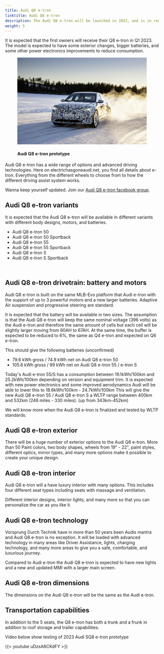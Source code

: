 ```yaml
---
title: Audi Q8 e-tron
linktitle: Audi Q8 e-tron
description: The Audi Q8 e-tron will be launched in 2022, and is in reality the facelift version of the Audi e-tron.
weight: 5
---
```

<!-- markdownlint-disable MD033 -->

It is expected that the first owners will receive their Q8 e-tron in Q1 2023. The model is expected to have some exterior changes, bigger batteries, and some other power electronics improvements to reduce consumption.

<figure>
    <a href="q8prototype.jpg">
        <img src="q8prototypes.jpg" alt="Audi Q8 e-tron prototype" title="Audi Q8 e-tron prototype">
    </a>
    <figcaption><h4>Audi Q8 e-tron prototype</h4></figcaption>
</figure>

Audi Q8 e-tron has a wide range of options and advanced driving technologies. Here on electrichasgoneaudi.net, you find all details about e-tron. Everything from the different wheels to choose from to how the different driving assist system works.

Wanna keep yourself updated. Join our [Audi Q8 e-tron facebook group](https://www.facebook.com/groups/1070499437069641).

## Audi Q8 e-tron variants

It is expected that the Audi Q8 e-tron will be available in different variants with different body designs, motors, and batteries.

- Audi Q8 e-tron 50
- Audi Q8 e-tron 50 Sportback
- Audi Q8 e-tron 55
- Audi Q8 e-tron 55 Sportback
- Audi Q8 e-tron S
- Audi Q8 e-tron S Sportback

<br />

## Audi Q8 e-tron drivetrain: battery and motors

Audi Q8 e-tron is built on the same MLB-Evo platform that Audi e-tron with the support of up to 3 powerful motors and a new larger batteries. Adaptive Air suspension and progressive steering are standard.

It is expected that the battery will be available in two sizes. The assumption is that the Audi Q8 e-tron will keep the same nominal voltage (396 volts) as the Audi e-tron and therefore the same amount of cells but each cell will be slightly larger
moving from 60AH to 67AH. At the same time, the buffer is expected to be reduced to 6%, the same as Q4 e-tron and expected on Q6 e-tron.

This should give the following batteries (unconfirmed)

- 79.6 kWh gross / 74.9 kWh net on Audi Q8 e-tron 50
- 105.6 kWh gross / 99 kWh net on Audi Q8 e-tron 55 / e-tron S

Today's Audi e-tron 55/S has a consumption between 19.1kWh/100km and 25.2kWh/100km depending on version and equipment trim. It is expected with new power electronics and some improved aerodynamics
Audi will be able to lower this to 18.6kWh/100km - 24.7kWh/100km This will give the new Audi Q8 e-tron 55 / Audi Q8 e-tron S a WLTP range between 400km and 532km (248 miles - 330 miles). (up from 343km-452km)

We will know more when the Audi Q8 e-tron is finalized and tested by WLTP standards.

## Audi Q8 e-tron exterior

There will be a huge number of exterior options to the Audi Q8 e-tron. More than 50 Paint colors, two body shapes,  wheels from 19" - 22", paint styles, different optics, mirror types, and many more options make it possible to create your unique design.

## Audi Q8 e-tron interior

Audi Q8 e-tron will a have luxury interior with many options. This includes four different seat types including seats with massage and ventilation.

Different interior designs, interior lights, and many more so that you can personalize the car as you like it.

## Audi Q8 e-tron technology

Vorsprung Durch Technik have in more than 50 years been Audis mantra and Audi Q8 e-tron is no exception. It will be loaded with advanced technology in many areas like Driver Assistance, lights, charging technology, and many more areas to give you a safe, comfortable, and luxurious journey.

Compared to Audi e-tron the Audi Q8 e-tron is expected to have new lights and a new and updated MMI with a larger main screen. 

## Audi Q8 e-tron dimensions

The dimensions on the Audi Q8 e-tron will be the same as the Audi e-tron.

## Transportation capabilities

In addition to the 5 seats, the Q8 e-tron has both a trunk and a frunk in addition to roof storage and trailer capabilities.

Video below show testing of 2023 Audi SQ8 e-tron prototype

{{< youtube uDzsA8CKdFY >}}
